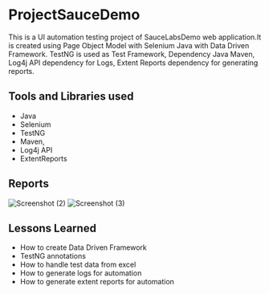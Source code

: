 
# ProjectSauceDemo

This is a UI automation testing project of SauceLabsDemo web application.It is created using Page Object Model with Selenium Java with Data Driven Framework. TestNG is used as Test Framework, Dependency Java Maven, Log4j API dependency for Logs, Extent Reports dependency for generating reports.

## Tools and Libraries used
- Java 
- Selenium
- TestNG
- Maven,
- Log4j API
- ExtentReports


## Reports

![Screenshot (2)](https://user-images.githubusercontent.com/122073049/211183340-4e0b00a8-9576-49df-9c0c-84f7670f7581.png)
![Screenshot (3)](https://user-images.githubusercontent.com/122073049/211183363-e8baa99f-7580-4de5-b4db-431b8fc44cd2.png)

## Lessons Learned

- How to create Data Driven Framework
- TestNG annotations
- How to handle test data from excel
- How to generate logs for automation
- How to generate extent reports for automation
